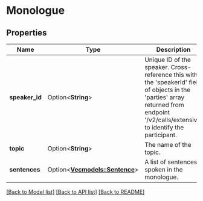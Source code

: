 # Monologue

## Properties

Name | Type | Description | Notes
------------ | ------------- | ------------- | -------------
**speaker_id** | Option<**String**> | Unique ID of the speaker. Cross-reference this with the 'speakerId' field of objects in the 'parties' array returned from endpoint '/v2/calls/extensive' to identify the participant.  | [optional]
**topic** | Option<**String**> | The name of the topic. | [optional]
**sentences** | Option<[**Vec<models::Sentence>**](Sentence.md)> | A list of sentences spoken in the monologue. | [optional]

[[Back to Model list]](../README.md#documentation-for-models) [[Back to API list]](../README.md#documentation-for-api-endpoints) [[Back to README]](../README.md)


